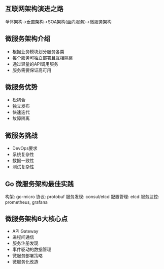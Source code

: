## 互联网架构演进之路

单体架构->垂直架构->SOA架构(面向服务)->微服务架构

## 微服务架构介绍

* 根据业务模块划分服务各类
* 每个服务可独立部署且互相隔离
* 通过轻量的API调用服务
* 服务需要保证高可用

## 微服务优势

* 松耦合
* 独立发布
* 快速迭代
* 故障隔离

## 微服务挑战

* DevOps要求
* 系统复杂性
* 数据一致性
* 测试复杂性

## Go 微服务架构最佳实践

构架: go-micro
协议: protobuf
服务发现: consul/etcd
配置管理: etcd
服务监控: prometheus, grafana

## 微服务架构6大核心点

* API Gateway
* 进程间通信
* 服务注册发现
* 事件驱动的数据管理
* 微服务部署策略
* 微服务化改造
